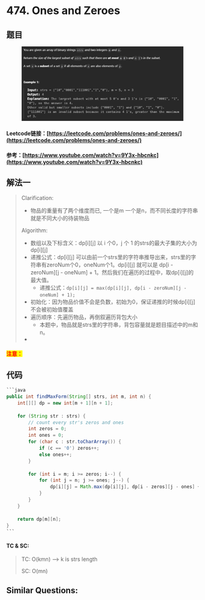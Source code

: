 # 474. Ones and Zeroes

## 题目

<figure><img src="../../.gitbook/assets/image (241).png" alt=""><figcaption></figcaption></figure>

#### Leetcode链接：[https://leetcode.com/problems/ones-and-zeroes/](https://leetcode.com/problems/ones-and-zeroes/)

#### 参考：[https://www.youtube.com/watch?v=9Y3x-hbcnkc](https://www.youtube.com/watch?v=9Y3x-hbcnkc)

## 解法一

> Clarification:&#x20;
>
> * 物品的重量有了两个维度而已, 一个是m 一个是n，而不同长度的字符串就是不同大小的待装物品
>
> Algorithm:&#x20;
>
> * 数组以及下标含义：dp\[i]\[j] 以 i 个0，j 个 1 的strs的最大子集的大小为dp\[i]\[j]
> * 递推公式：dp\[i]\[j] 可以由前一个strs里的字符串推导出来，strs里的字符串有zeroNum个0，oneNum个1。dp\[i]\[j] 就可以是 dp\[i - zeroNum]\[j - oneNum] + 1。然后我们在遍历的过程中，取dp\[i]\[j]的最大值。
>   * 递推公式：`dp[i][j] = max(dp[i][j], dp[i - zeroNum][j - oneNum] + 1);`
> * 初始化：因为物品价值不会是负数，初始为0，保证递推的时候dp\[i]\[j]不会被初始值覆盖
> * 遍历顺序：先遍历物品，再倒叙遍历背包大小
>   * 本题中，物品就是strs里的字符串，背包容量就是题目描述中的m和n。
> *

#### <mark style="color:red;">注意：</mark>

## 代码

````java
```java
public int findMaxForm(String[] strs, int m, int n) {
    int[][] dp = new int[m + 1][n + 1];
    
    for (String str : strs) {
        // count every str's zeros and ones
        int zeros = 0;
        int ones = 0;
        for (char c : str.toCharArray()) {
            if (c == '0') zeros++;
            else ones++;
        }

        for (int i = m; i >= zeros; i--) {
            for (int j = n; j >= ones; j--) {
                dp[i][j] = Math.max(dp[i][j], dp[i - zeros][j - ones] + 1);
            }
        }
    }

    return dp[m][n];
}
```
````

#### TC & SC:&#x20;

> TC: O(kmn) --> k is strs length
>
> SC: O(mn)

## **Similar Questions:**&#x20;
